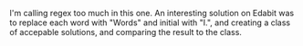 I'm calling regex too much in this one. An interesting solution on Edabit
was to replace each word with "Words" and initial with "I.", and creating a
class of accepable solutions, and comparing the result to the class.

